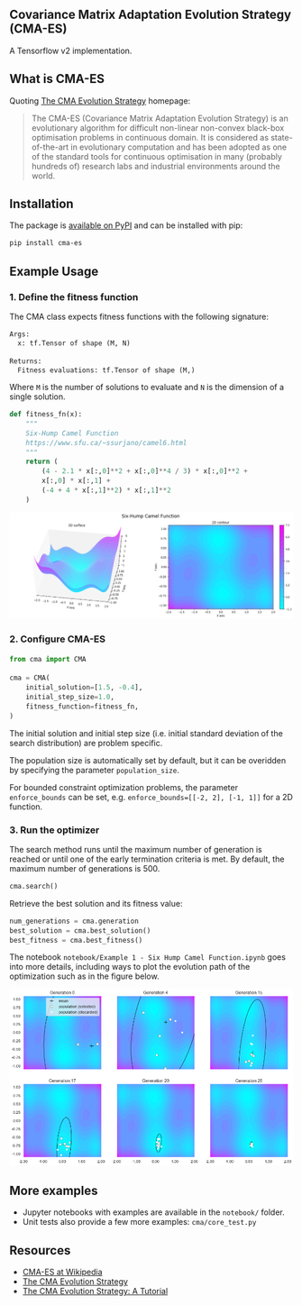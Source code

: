 Covariance Matrix Adaptation Evolution Strategy (CMA-ES)
--------------------------------------------------------

A Tensorflow v2 implementation.

## What is CMA-ES

Quoting [The CMA Evolution Strategy][1] homepage:

> The CMA-ES (Covariance Matrix Adaptation Evolution Strategy) is an evolutionary algorithm for difficult non-linear non-convex black-box optimisation problems in continuous domain. It is considered as state-of-the-art in evolutionary computation and has been adopted as one of the standard tools for continuous optimisation in many (probably hundreds of) research labs and industrial environments around the world. 

## Installation

The package is [available on PyPI](https://pypi.org/project/cma-es/) and can be installed with pip:

```sh
pip install cma-es
```

## Example Usage

### 1. Define the fitness function

The CMA class expects fitness functions with the following signature:

```    
Args:
  x: tf.Tensor of shape (M, N)

Returns:
  Fitness evaluations: tf.Tensor of shape (M,)
```

Where `M` is the number of solutions to evaluate and `N` is the dimension of a single solution.

```python
def fitness_fn(x):
    """
    Six-Hump Camel Function
    https://www.sfu.ca/~ssurjano/camel6.html
    """
    return (
        (4 - 2.1 * x[:,0]**2 + x[:,0]**4 / 3) * x[:,0]**2 +
        x[:,0] * x[:,1] +
        (-4 + 4 * x[:,1]**2) * x[:,1]**2
    )
```

![Figure1: Six-Hump Camel Function](six_hump_camel_fn.png?raw=true)

### 2. Configure CMA-ES

```python
from cma import CMA

cma = CMA(
    initial_solution=[1.5, -0.4],
    initial_step_size=1.0,
    fitness_function=fitness_fn,
)
```

The initial solution and initial step size (i.e. initial standard deviation of the search distribution) are problem specific.

The population size is automatically set by default, but it can be overidden by specifying the parameter `population_size`.

For bounded constraint optimization problems, the parameter `enforce_bounds` can be set, e.g. `enforce_bounds=[[-2, 2], [-1, 1]]` for a 2D function.

### 3. Run the optimizer

The search method runs until the maximum number of generation is reached or until one of the early termination criteria is met. By default, the maximum number of generations is 500.

```python
cma.search()
```

Retrieve the best solution and its fitness value:

```python
num_generations = cma.generation
best_solution = cma.best_solution()
best_fitness = cma.best_fitness()
```

The notebook `notebook/Example 1 - Six Hump Camel Function.ipynb` goes into more details, including ways to plot the evolution path of the optimization such as in the figure below.

![Figure 2: Optimization path](cma_trace.png?raw=true)

## More examples

- Jupyter notebooks with examples are available in the `notebook/` folder.
- Unit tests also provide a few more examples: `cma/core_test.py`

## Resources

- [CMA-ES at Wikipedia][3]
- [The CMA Evolution Strategy][1]
- [The CMA Evolution Strategy: A Tutorial][2]

[1]: http://cma.gforge.inria.fr/
[2]: https://arxiv.org/abs/1604.00772
[3]: https://en.wikipedia.org/wiki/CMA-ES
